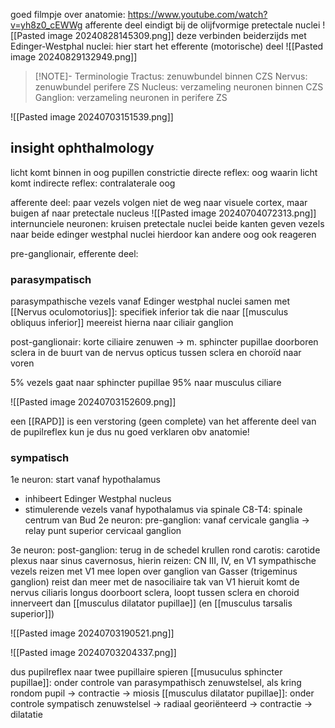goed filmpje over anatomie: https://www.youtube.com/watch?v=yh8z0_cEWWg
afferente deel eindigt bij de olijfvormige pretectale nuclei
![[Pasted image 20240828145309.png]]
deze verbinden beiderzijds met Edinger-Westphal nuclei: hier start het efferente (motorische) deel
![[Pasted image 20240829132949.png]]

> [!NOTE]- Terminologie
> Tractus: zenuwbundel binnen CZS
> Nervus: zenuwbundel perifere ZS
> Nucleus: verzameling neuronen binnen CZS
> Ganglion: verzameling neuronen in perifere ZS

![[Pasted image 20240703151539.png]]
## insight ophthalmology
licht komt binnen in oog
pupillen constrictie
directe reflex: oog waarin licht komt
indirecte reflex: contralaterale oog

afferente deel:
paar vezels volgen niet de weg naar visuele cortex, maar buigen af naar pretectale nucleus
![[Pasted image 20240704072313.png]]
internunciele neuronen: kruisen
pretectale nuclei beide kanten geven vezels naar beide edinger westphal nuclei
hierdoor kan andere oog ook reageren

pre-ganglionair, efferente deel:
### parasympatisch
parasympathische vezels vanaf Edinger westphal nuclei
samen met [[Nervus oculomotorius]]: specifiek inferior tak die naar [[musculus obliquus inferior]] meereist 
hierna naar ciliair ganglion

post-ganglionair:
korte ciliaire zenuwen -> m. sphincter pupillae
doorboren sclera in de buurt van de nervus opticus
tussen sclera en choroïd naar voren

5% vezels gaat naar sphincter pupillae
95% naar musculus ciliare


![[Pasted image 20240703152609.png]]

een [[RAPD]] is een verstoring (geen complete) van het afferente deel van de pupilreflex
kun je dus nu goed verklaren obv anatomie!

### sympatisch 
1e neuron:  start vanaf hypothalamus
- inhibeert Edinger Westphal nucleus
- stimulerende vezels vanaf hypothalamus via spinale C8-T4: spinale centrum van Bud
2e neuron: pre-ganglion:
vanaf cervicale ganglia -> relay punt superior cervicaal ganglion

3e neuron: post-ganglion:
terug in de schedel
krullen rond carotis: carotide plexus
naar sinus cavernosus, hierin reizen: CN III, IV, en V1
sympathische vezels reizen met V1 mee
lopen over ganglion van Gasser (trigeminus ganglion)
reist dan meer met de nasociliaire tak van V1
hieruit komt de nervus ciliaris longus
doorboort sclera, loopt tussen sclera en choroid
innerveert dan [[musculus dilatator pupillae]] (en [[musculus tarsalis superior]])

![[Pasted image 20240703190521.png]]

![[Pasted image 20240703204337.png]]

dus pupilreflex
naar twee pupillaire spieren
[[musuculus sphincter pupillae]]: onder controle van parasympathisch zenuwstelsel, als kring rondom pupil -> contractie -> miosis
[[musculus dilatator pupillae]]: onder controle sympatisch zenuwstelsel -> radiaal georiënteerd -> contractie -> dilatatie
